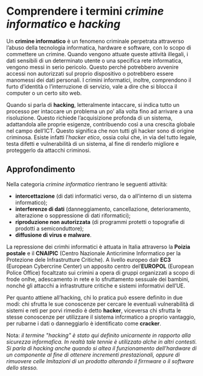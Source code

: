 # Comprendere i termini _crimine informatico_ e _hacking_

Un **crimine informatico** è un fenomeno criminale perpetrata attraverso l’abuso della tecnologia informatica, hardware e software, con lo scopo di
commettere un crimine. Quando vengono attuate queste attività illegali, i dati sensibili di un determinato utente o una specifica rete informatica,
vengono messi in serio pericolo. Questo perché potrebbero avvenire accessi non autorizzati sul proprio dispositivo o potrebbero essere manomessi dei
dati personali. I crimini informatici, inoltre, comprendono il furto d’identità o l’interruzione di servizio, vale a dire che si blocca il computer
o un certo sito web.

Quando si parla di **hacking**, letteralmente intaccare, si indica tutto un processo per intaccare un problema un po’ alla volta fino ad arrivare a
una risoluzione. Questo richiede l’acquisizione profonda di un sistema, adattandola alle proprie esigenze, contribuendo così a una crescita globale
nel campo dell’ICT. Questo significa che non tutti gli hacker sono di origine criminosa. Esiste infatti l’_hacker etico_, ossia colui che, in via del
tutto legale, testa difetti e vulnerabilità di un sistema, al fine di renderlo migliore e proteggerlo da attacchi criminosi.

## Approfondimento

Nella categoria _crimine informatico_ rientrano le seguenti attività:

* **intercettazione** (di dati informatici verso, da o all’interno di un sistema informatico);
*	**interferenze di dati** (danneggiamento, cancellazione, deterioramento, alterazione o soppressione di dati riformatici);
*	**riproduzione non autorizzata** (di programmi protetti o topografie di prodotti a semiconduttore);
*	**diffusione di virus e malware**.

La repressione dei crimhi informatici è attuata in Italia attraverso la **Poizia postale** e il **CNAIPIC** (Centro Nazionale Anticrimine Informatico per la Protezione dele Infrastrutture Critiche). A livello europeo dalr **EC3** (European Cybercrine Center) un apposito centro del’**EUROPOL** (European Police Office) focaltzato sui crimini a opera di gruppi organizzati a scopo di frode onlhe, adescamento in rete e lo sfruttamento sessuale dei bambini, nonché gli attacchi a infrastrutture critiche e sistemi informativi dell’UE.

Per quanto attiene all’hacking, chi lo pratica può essere definito in due modi: chi sfrutta le sue conoscenze per cercare le eventuali vulnerabilità di sistemi e reti per porvi rimedio è detto **hacker**, viceversa chi sfrutta le stesse conoscenze per utilizzare il sistema infcrmatico a proprio vantaggio, per rubarne i dati o danneggiarlo è identificato come **cracker**.

Nota: _il termine "hacking" è stato qui definito unicarnente in rapporto alla sicurezza informafica. In realtà tale tennie è utilizzato alche in altri contesti. Si parla di hacking anche quando si altea il funzionamento dell’hardware di un componente al fine di ottenere incrementi prestazionali, oppure di rimuovere celle lmitazioni di un prodotto alterando il firrnware o il software dello stesso._
